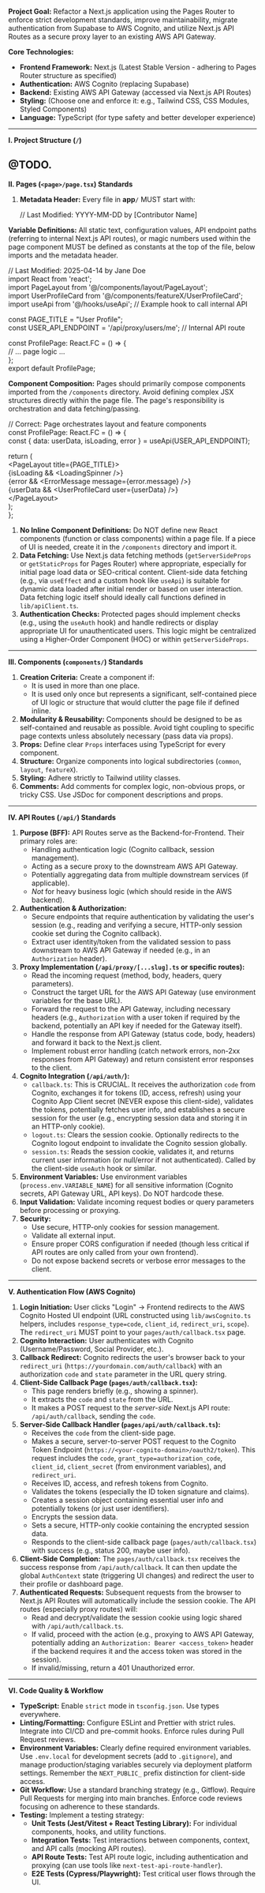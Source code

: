 **Project Goal:** Refactor a Next.js application using the Pages Router to enforce strict development standards, improve maintainability, migrate authentication from Supabase to AWS Cognito, and utilize Next.js API Routes as a secure proxy layer to an existing AWS API Gateway.

**Core Technologies:**

* **Frontend Framework:** Next.js (Latest Stable Version \- adhering to Pages Router structure as specified)  
* **Authentication:** AWS Cognito (replacing Supabase)  
* **Backend:** Existing AWS API Gateway (accessed via Next.js API Routes)  
* **Styling:** (Choose one and enforce it: e.g., Tailwind CSS, CSS Modules, Styled Components)  
* **Language:** TypeScript (for type safety and better developer experience)

---

**I. Project Structure (`/`)**

@TODO.  
---

**II. Pages (`<page>/page.tsx`) Standards**

1. **Metadata Header:** Every file in **app**`/` MUST start with:

   // Last Modified: YYYY-MM-DD by \[Contributor Name\]

**Variable Definitions:** All static text, configuration values, API endpoint paths (referring to internal Next.js API routes), or magic numbers used within the page component MUST be defined as constants at the top of the file, below imports and the metadata header.

// Last Modified: 2025-04-14 by Jane Doe  
import React from 'react';  
import PageLayout from '@/components/layout/PageLayout';  
import UserProfileCard from '@/components/featureX/UserProfileCard';  
import useApi from '@/hooks/useApi'; // Example hook to call internal API

const PAGE\_TITLE \= "User Profile";  
const USER\_API\_ENDPOINT \= '/api/proxy/users/me'; // Internal API route

const ProfilePage: React.FC \= () \=\> {  
    // ... page logic ...  
};  
export default ProfilePage;

**Component Composition:** Pages should primarily compose components imported from the `/components` directory. Avoid defining complex JSX structures directly within the page file. The page's responsibility is orchestration and data fetching/passing.

// Correct: Page orchestrates layout and feature components  
const ProfilePage: React.FC \= () \=\> {  
  const { data: userData, isLoading, error } \= useApi(USER\_API\_ENDPOINT);

  return (  
    \<PageLayout title={PAGE\_TITLE}\>  
      {isLoading && \<LoadingSpinner /\>}  
      {error && \<ErrorMessage message={error.message} /\>}  
      {userData && \<UserProfileCard user={userData} /\>}  
    \</PageLayout\>  
  );  
};

1. **No Inline Component Definitions:** Do NOT define new React components (function or class components) within a page file. If a piece of UI is needed, create it in the `/components` directory and import it.  
2. **Data Fetching:** Use Next.js data fetching methods (`getServerSideProps` or `getStaticProps` for Pages Router) where appropriate, especially for initial page load data or SEO-critical content. Client-side data fetching (e.g., via `useEffect` and a custom hook like `useApi`) is suitable for dynamic data loaded after initial render or based on user interaction. Data fetching logic itself should ideally call functions defined in `lib/apiClient.ts`.  
3. **Authentication Checks:** Protected pages should implement checks (e.g., using the `useAuth` hook) and handle redirects or display appropriate UI for unauthenticated users. This logic might be centralized using a Higher-Order Component (HOC) or within `getServerSideProps`.

---

**III. Components (`components/`) Standards**

1. **Creation Criteria:** Create a component if:  
   * It is used in more than one place.  
   * It is used only once but represents a significant, self-contained piece of UI logic or structure that would clutter the page file if defined inline.  
2. **Modularity & Reusability:** Components should be designed to be as self-contained and reusable as possible. Avoid tight coupling to specific page contexts unless absolutely necessary (pass data via props).  
3. **Props:** Define clear `Props` interfaces using TypeScript for every component.  
4. **Structure:** Organize components into logical subdirectories (`common`, `layout`, `featureX`).  
5. **Styling:** Adhere strictly to Tailwind utility classes.  
6. **Comments:** Add comments for complex logic, non-obvious props, or tricky CSS. Use JSDoc for component descriptions and props.

---

**IV. API Routes (`/api/`) Standards**

1. **Purpose (BFF):** API Routes serve as the Backend-for-Frontend. Their primary roles are:  
   * Handling authentication logic (Cognito callback, session management).  
   * Acting as a secure proxy to the downstream AWS API Gateway.  
   * Potentially aggregating data from multiple downstream services (if applicable).  
   * *Not* for heavy business logic (which should reside in the AWS backend).  
2. **Authentication & Authorization:**  
   * Secure endpoints that require authentication by validating the user's session (e.g., reading and verifying a secure, HTTP-only session cookie set during the Cognito callback).  
   * Extract user identity/token from the validated session to pass downstream to AWS API Gateway if needed (e.g., in an `Authorization` header).  
3. **Proxy Implementation (`/api/proxy/[...slug].ts` or specific routes):**  
   * Read the incoming request (method, body, headers, query parameters).  
   * Construct the target URL for the AWS API Gateway (use environment variables for the base URL).  
   * Forward the request to the API Gateway, including necessary headers (e.g., `Authorization` with a user token if required by the backend, potentially an API key if needed for the Gateway itself).  
   * Handle the response from API Gateway (status code, body, headers) and forward it back to the Next.js client.  
   * Implement robust error handling (catch network errors, non-2xx responses from API Gateway) and return consistent error responses to the client.  
4. **Cognito Integration (`/api/auth/`):**  
   * `callback.ts`: This is CRUCIAL. It receives the authorization `code` from Cognito, exchanges it for tokens (ID, access, refresh) using your Cognito App Client secret (NEVER expose this client-side), validates the tokens, potentially fetches user info, and establishes a secure session for the user (e.g., encrypting session data and storing it in an HTTP-only cookie).  
   * `logout.ts`: Clears the session cookie. Optionally redirects to the Cognito logout endpoint to invalidate the Cognito session globally.  
   * `session.ts`: Reads the session cookie, validates it, and returns current user information (or null/error if not authenticated). Called by the client-side `useAuth` hook or similar.  
5. **Environment Variables:** Use environment variables (`process.env.VARIABLE_NAME`) for all sensitive information (Cognito secrets, API Gateway URL, API keys). Do NOT hardcode these.  
6. **Input Validation:** Validate incoming request bodies or query parameters before processing or proxying.  
7. **Security:**  
   * Use secure, HTTP-only cookies for session management.  
   * Validate all external input.  
   * Ensure proper CORS configuration if needed (though less critical if API routes are only called from your own frontend).  
   * Do not expose backend secrets or verbose error messages to the client.

---

**V. Authentication Flow (AWS Cognito)**

1. **Login Initiation:** User clicks "Login" \-\> Frontend redirects to the AWS Cognito Hosted UI endpoint (URL constructed using `lib/awsCognito.ts` helpers, includes `response_type=code`, `client_id`, `redirect_uri`, `scope`). The `redirect_uri` MUST point to your `pages/auth/callback.tsx` page.  
2. **Cognito Interaction:** User authenticates with Cognito (Username/Password, Social Provider, etc.).  
3. **Callback Redirect:** Cognito redirects the user's browser back to your `redirect_uri` (`https://yourdomain.com/auth/callback`) with an authorization `code` and `state` parameter in the URL query string.  
4. **Client-Side Callback Page (`pages/auth/callback.tsx`):**  
   * This page renders briefly (e.g., showing a spinner).  
   * It extracts the `code` and `state` from the URL.  
   * It makes a POST request to the *server-side* Next.js API route: `/api/auth/callback`, sending the `code`.  
5. **Server-Side Callback Handler (`pages/api/auth/callback.ts`):**  
   * Receives the `code` from the client-side page.  
   * Makes a secure, server-to-server POST request to the Cognito Token Endpoint (`https://<your-cognito-domain>/oauth2/token`). This request includes the `code`, `grant_type=authorization_code`, `client_id`, `client_secret` (from environment variables), and `redirect_uri`.  
   * Receives ID, access, and refresh tokens from Cognito.  
   * Validates the tokens (especially the ID token signature and claims).  
   * Creates a session object containing essential user info and potentially tokens (or just user identifiers).  
   * Encrypts the session data.  
   * Sets a secure, HTTP-only cookie containing the encrypted session data.  
   * Responds to the client-side callback page (`pages/auth/callback.tsx`) with success (e.g., status 200, maybe user info).  
6. **Client-Side Completion:** The `pages/auth/callback.tsx` receives the success response from `/api/auth/callback`. It can then update the global `AuthContext` state (triggering UI changes) and redirect the user to their profile or dashboard page.  
7. **Authenticated Requests:** Subsequent requests from the browser to Next.js API Routes will automatically include the session cookie. The API routes (especially proxy routes) will:  
   * Read and decrypt/validate the session cookie using logic shared with `/api/auth/callback.ts`.  
   * If valid, proceed with the action (e.g., proxying to AWS API Gateway, potentially adding an `Authorization: Bearer <access_token>` header if the backend requires it and the access token was stored in the session).  
   * If invalid/missing, return a 401 Unauthorized error.

---

**VI. Code Quality & Workflow**

* **TypeScript:** Enable `strict` mode in `tsconfig.json`. Use types everywhere.  
* **Linting/Formatting:** Configure ESLint and Prettier with strict rules. Integrate into CI/CD and pre-commit hooks. Enforce rules during Pull Request reviews.  
* **Environment Variables:** Clearly define required environment variables. Use `.env.local` for development secrets (add to `.gitignore`), and manage production/staging variables securely via deployment platform settings. Remember the `NEXT_PUBLIC_` prefix distinction for client-side access.  
* **Git Workflow:** Use a standard branching strategy (e.g., Gitflow). Require Pull Requests for merging into main branches. Enforce code reviews focusing on adherence to these standards.  
* **Testing:** Implement a testing strategy:  
  * **Unit Tests (Jest/Vitest \+ React Testing Library):** For individual components, hooks, and utility functions.  
  * **Integration Tests:** Test interactions between components, context, and API calls (mocking API routes).  
  * **API Route Tests:** Test API route logic, including authentication and proxying (can use tools like `next-test-api-route-handler`).  
  * **E2E Tests (Cypress/Playwright):** Test critical user flows through the UI.